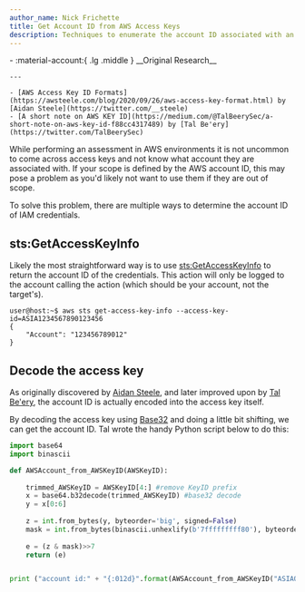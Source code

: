 ```yaml
---
author_name: Nick Frichette
title: Get Account ID from AWS Access Keys
description: Techniques to enumerate the account ID associated with an AWS access key.
---
```


<div class="grid cards" markdown>
-   :material-account:{ .lg .middle } __Original Research__

    ---

    - [AWS Access Key ID Formats](https://awsteele.com/blog/2020/09/26/aws-access-key-format.html) by [Aidan Steele](https://twitter.com/__steele)
    - [A short note on AWS KEY ID](https://medium.com/@TalBeerySec/a-short-note-on-aws-key-id-f88cc4317489) by [Tal Be'ery](https://twitter.com/TalBeerySec)
</div>

While performing an assessment in AWS environments it is not uncommon to come across access keys and not know what account they are associated with. If your scope is defined by the AWS account ID, this may pose a problem as you'd likely not want to use them if they are out of scope.

To solve this problem, there are multiple ways to determine the account ID of IAM credentials.

## sts:GetAccessKeyInfo

Likely the most straightforward way is to use [sts:GetAccessKeyInfo](https://docs.aws.amazon.com/STS/latest/APIReference/API_GetAccessKeyInfo.html) to return the account ID of the credentials. This action will only be logged to the account calling the action (which should be your account, not the target's).

```
user@host:~$ aws sts get-access-key-info --access-key-id=ASIA1234567890123456
{
    "Account": "123456789012"
}
```

## Decode the access key

As originally discovered by [Aidan Steele](https://awsteele.com/blog/2020/09/26/aws-access-key-format.html), and later improved upon by [Tal Be'ery](https://medium.com/@TalBeerySec/a-short-note-on-aws-key-id-f88cc4317489), the account ID is actually encoded into the access key itself. 

By decoding the access key using [Base32](https://en.wikipedia.org/wiki/Base32) and doing a little bit shifting, we can get the account ID. Tal wrote the handy Python script below to do this:

```python
import base64
import binascii

def AWSAccount_from_AWSKeyID(AWSKeyID):
    
    trimmed_AWSKeyID = AWSKeyID[4:] #remove KeyID prefix
    x = base64.b32decode(trimmed_AWSKeyID) #base32 decode
    y = x[0:6]
    
    z = int.from_bytes(y, byteorder='big', signed=False)
    mask = int.from_bytes(binascii.unhexlify(b'7fffffffff80'), byteorder='big', signed=False)
    
    e = (z & mask)>>7
    return (e)


print ("account id:" + "{:012d}".format(AWSAccount_from_AWSKeyID("ASIAQNZGKIQY56JQ7WML")))
```